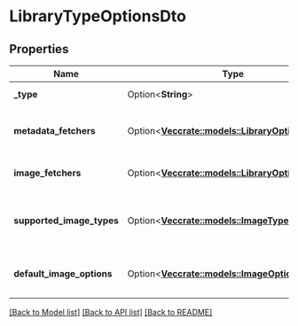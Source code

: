 # LibraryTypeOptionsDto

## Properties

Name | Type | Description | Notes
------------ | ------------- | ------------- | -------------
**_type** | Option<**String**> | Gets or sets the type. | [optional]
**metadata_fetchers** | Option<[**Vec<crate::models::LibraryOptionInfoDto>**](LibraryOptionInfoDto.md)> | Gets or sets the metadata fetchers. | [optional]
**image_fetchers** | Option<[**Vec<crate::models::LibraryOptionInfoDto>**](LibraryOptionInfoDto.md)> | Gets or sets the image fetchers. | [optional]
**supported_image_types** | Option<[**Vec<crate::models::ImageType>**](ImageType.md)> | Gets or sets the supported image types. | [optional]
**default_image_options** | Option<[**Vec<crate::models::ImageOption>**](ImageOption.md)> | Gets or sets the default image options. | [optional]

[[Back to Model list]](../README.md#documentation-for-models) [[Back to API list]](../README.md#documentation-for-api-endpoints) [[Back to README]](../README.md)


